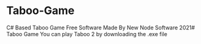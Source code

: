 # Taboo-Game
C# Based Taboo Game Free Software Made By New Node Software 2021# Taboo Game
You can play Taboo 2 by downloading the .exe file
